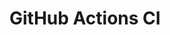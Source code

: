 # GitHub Actions CI











































































































































































































































































































































































































































































































































































































































